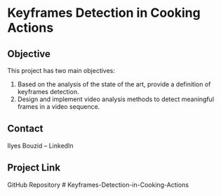 # Keyframes Detection in Cooking Actions

## Objective
This project has two main objectives:
1. Based on the analysis of the state of the art, provide a definition of keyframes detection.
2. Design and implement video analysis methods to detect meaningful frames in a video sequence.

## Contact
Ilyes Bouzid – LinkedIn

## Project Link
GitHub Repository
#   K e y f r a m e s - D e t e c t i o n - i n - C o o k i n g - A c t i o n s  
 